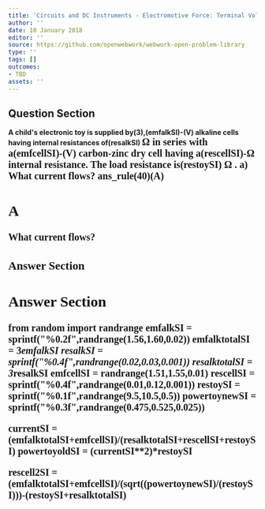 ```yaml
---
title: 'Circuits and DC Instruments - Electromotive Force: Terminal Voltage'
author: ''
date: 10 January 2018
editor: ''
source: https://github.com/openwebwork/webwork-open-problem-library
type: ''
tags: []
outcomes:
- TBD
assets: ''
---
```


## Question Section 

<b>
A child's electronic toy is supplied by(3),(emfalkSI)-(V) alkaline cells having internal resistances of(resalkSI) <span style="font-family: 'Times'; font-size: 20px";>&Omega;<span> in series with a(emfcellSI)-(V) carbon-zinc dry cell having a(rescellSI)-<span style="font-family: 'Times'; font-size: 20px";>&Omega;<span> internal resistance. The load resistance is(restoySI) <span style="font-family: 'Times'; font-size: 20px";>&Omega;<span> .
a) What current flows?
ans_rule(40)(A)

## A
What current flows?
### Answer Section


## Answer Section

from random import randrange
emfalkSI = sprintf("%0.2f",randrange(1.56,1.60,0.02))
emfalktotalSI = 3*emfalkSI
resalkSI = sprintf("%0.4f",randrange(0.02,0.03,0.001))
resalktotalSI = 3*resalkSI
emfcellSI = randrange(1.51,1.55,0.01)
rescellSI = sprintf("%0.4f",randrange(0.01,0.12,0.001))
restoySI =  sprintf("%0.1f",randrange(9.5,10.5,0.5))
powertoynewSI = sprintf("%0.3f",randrange(0.475,0.525,0.025))

currentSI = (emfalktotalSI+emfcellSI)/(resalktotalSI+rescellSI+restoySI)
powertoyoldSI = (currentSI**2)*restoySI

rescell2SI = (emfalktotalSI+emfcellSI)/(sqrt((powertoynewSI)/(restoySI)))-(restoySI+resalktotalSI)